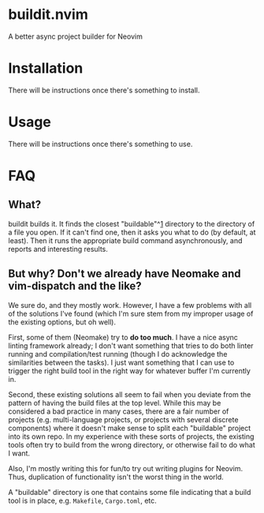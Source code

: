 # buildit.nvim
A better async project builder for Neovim

# Installation

There will be instructions once there's something to install.

# Usage

There will be instructions once there's something to use.

# FAQ

## What?

buildit builds it. It finds the closest "buildable"^[1](#whatsbuildable) directory to the directory 
of a file you open. If it can't find one, then it asks you what to do (by default, at least). Then 
it runs the appropriate build command asynchronously, and reports and interesting results.

## But why? Don't we already have Neomake and vim-dispatch and the like?

We sure do, and they mostly work. However, I have a few problems with all of the solutions I've 
found (which I'm sure stem from my improper usage of the existing options, but oh well).

First, some of them (Neomake) try to **do too much**. I have a nice async linting framework already;
I don't want something that tries to do both linter running and compilation/test running (though I 
do acknowledge the similarities between the tasks). I just want something that I can use to trigger 
the right build tool in the right way for whatever buffer I'm currently in.

Second, these existing solutions all seem to fail when you deviate from the pattern of having the 
build files at the top level. While this may be considered a bad practice in many cases, there are a
fair number of projects (e.g. multi-language projects, or projects with several discrete components)
where it doesn't make sense to split each "buildable" project into its own repo. In my experience 
with these sorts of projects, the existing tools often try to build from the wrong directory, or 
otherwise fail to do what I want.

Also, I'm mostly writing this for fun/to try out writing plugins for Neovim. Thus, duplication of 
functionality isn't the worst thing in the world.

<a name="whatsbuildable">A "buildable" directory is one that contains some file indicating that a 
build tool is in place, e.g. `Makefile`, `Cargo.toml`, etc.</a>
